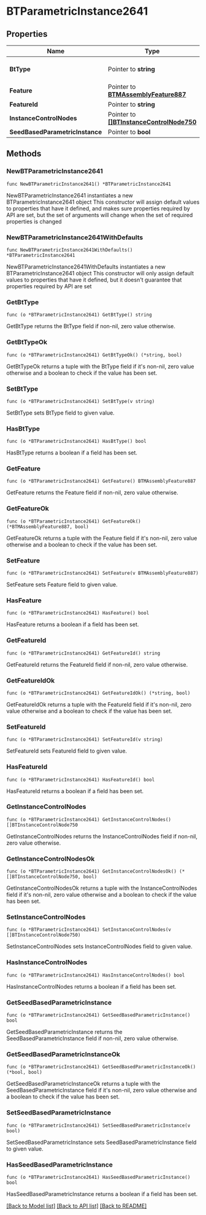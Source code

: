 # BTParametricInstance2641

## Properties

Name | Type | Description | Notes
------------ | ------------- | ------------- | -------------
**BtType** | Pointer to **string** | Type of JSON object. | [optional] 
**Feature** | Pointer to [**BTMAssemblyFeature887**](BTMAssemblyFeature887.md) |  | [optional] 
**FeatureId** | Pointer to **string** |  | [optional] 
**InstanceControlNodes** | Pointer to [**[]BTInstanceControlNode750**](BTInstanceControlNode750.md) |  | [optional] 
**SeedBasedParametricInstance** | Pointer to **bool** |  | [optional] 

## Methods

### NewBTParametricInstance2641

`func NewBTParametricInstance2641() *BTParametricInstance2641`

NewBTParametricInstance2641 instantiates a new BTParametricInstance2641 object
This constructor will assign default values to properties that have it defined,
and makes sure properties required by API are set, but the set of arguments
will change when the set of required properties is changed

### NewBTParametricInstance2641WithDefaults

`func NewBTParametricInstance2641WithDefaults() *BTParametricInstance2641`

NewBTParametricInstance2641WithDefaults instantiates a new BTParametricInstance2641 object
This constructor will only assign default values to properties that have it defined,
but it doesn't guarantee that properties required by API are set

### GetBtType

`func (o *BTParametricInstance2641) GetBtType() string`

GetBtType returns the BtType field if non-nil, zero value otherwise.

### GetBtTypeOk

`func (o *BTParametricInstance2641) GetBtTypeOk() (*string, bool)`

GetBtTypeOk returns a tuple with the BtType field if it's non-nil, zero value otherwise
and a boolean to check if the value has been set.

### SetBtType

`func (o *BTParametricInstance2641) SetBtType(v string)`

SetBtType sets BtType field to given value.

### HasBtType

`func (o *BTParametricInstance2641) HasBtType() bool`

HasBtType returns a boolean if a field has been set.

### GetFeature

`func (o *BTParametricInstance2641) GetFeature() BTMAssemblyFeature887`

GetFeature returns the Feature field if non-nil, zero value otherwise.

### GetFeatureOk

`func (o *BTParametricInstance2641) GetFeatureOk() (*BTMAssemblyFeature887, bool)`

GetFeatureOk returns a tuple with the Feature field if it's non-nil, zero value otherwise
and a boolean to check if the value has been set.

### SetFeature

`func (o *BTParametricInstance2641) SetFeature(v BTMAssemblyFeature887)`

SetFeature sets Feature field to given value.

### HasFeature

`func (o *BTParametricInstance2641) HasFeature() bool`

HasFeature returns a boolean if a field has been set.

### GetFeatureId

`func (o *BTParametricInstance2641) GetFeatureId() string`

GetFeatureId returns the FeatureId field if non-nil, zero value otherwise.

### GetFeatureIdOk

`func (o *BTParametricInstance2641) GetFeatureIdOk() (*string, bool)`

GetFeatureIdOk returns a tuple with the FeatureId field if it's non-nil, zero value otherwise
and a boolean to check if the value has been set.

### SetFeatureId

`func (o *BTParametricInstance2641) SetFeatureId(v string)`

SetFeatureId sets FeatureId field to given value.

### HasFeatureId

`func (o *BTParametricInstance2641) HasFeatureId() bool`

HasFeatureId returns a boolean if a field has been set.

### GetInstanceControlNodes

`func (o *BTParametricInstance2641) GetInstanceControlNodes() []BTInstanceControlNode750`

GetInstanceControlNodes returns the InstanceControlNodes field if non-nil, zero value otherwise.

### GetInstanceControlNodesOk

`func (o *BTParametricInstance2641) GetInstanceControlNodesOk() (*[]BTInstanceControlNode750, bool)`

GetInstanceControlNodesOk returns a tuple with the InstanceControlNodes field if it's non-nil, zero value otherwise
and a boolean to check if the value has been set.

### SetInstanceControlNodes

`func (o *BTParametricInstance2641) SetInstanceControlNodes(v []BTInstanceControlNode750)`

SetInstanceControlNodes sets InstanceControlNodes field to given value.

### HasInstanceControlNodes

`func (o *BTParametricInstance2641) HasInstanceControlNodes() bool`

HasInstanceControlNodes returns a boolean if a field has been set.

### GetSeedBasedParametricInstance

`func (o *BTParametricInstance2641) GetSeedBasedParametricInstance() bool`

GetSeedBasedParametricInstance returns the SeedBasedParametricInstance field if non-nil, zero value otherwise.

### GetSeedBasedParametricInstanceOk

`func (o *BTParametricInstance2641) GetSeedBasedParametricInstanceOk() (*bool, bool)`

GetSeedBasedParametricInstanceOk returns a tuple with the SeedBasedParametricInstance field if it's non-nil, zero value otherwise
and a boolean to check if the value has been set.

### SetSeedBasedParametricInstance

`func (o *BTParametricInstance2641) SetSeedBasedParametricInstance(v bool)`

SetSeedBasedParametricInstance sets SeedBasedParametricInstance field to given value.

### HasSeedBasedParametricInstance

`func (o *BTParametricInstance2641) HasSeedBasedParametricInstance() bool`

HasSeedBasedParametricInstance returns a boolean if a field has been set.


[[Back to Model list]](../README.md#documentation-for-models) [[Back to API list]](../README.md#documentation-for-api-endpoints) [[Back to README]](../README.md)


